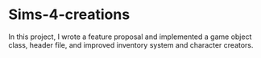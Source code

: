 # Sims-4-creations
In this project, I wrote a feature proposal and implemented a game object class, header file, and improved inventory system and character creators.
